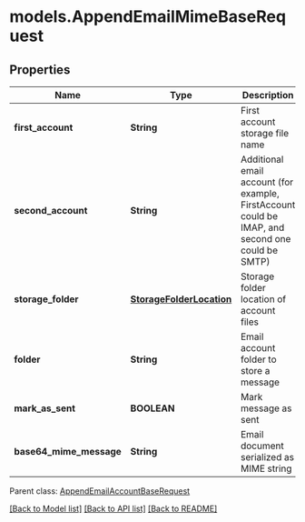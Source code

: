 # models.AppendEmailMimeBaseRequest
## Properties
Name | Type | Description | Notes
------------ | ------------- | ------------- | -------------
**first_account** | **String** | First account storage file name              | 
**second_account** | **String** | Additional email account (for example, FirstAccount could be IMAP, and second one could be SMTP)              | [optional] 
**storage_folder** | [**StorageFolderLocation**](StorageFolderLocation.md) | Storage folder location of account files              | [optional] 
**folder** | **String** | Email account folder to store a message              | 
**mark_as_sent** | **BOOLEAN** | Mark message as sent              | 
**base64_mime_message** | **String** | Email document serialized as MIME string              | 

 Parent class: [AppendEmailAccountBaseRequest](AppendEmailAccountBaseRequest.md)

[[Back to Model list]](README.md#documentation-for-models) [[Back to API list]](README.md#documentation-for-api-endpoints) [[Back to README]](README.md)


